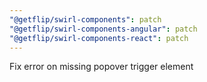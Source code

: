 ```yaml
---
"@getflip/swirl-components": patch
"@getflip/swirl-components-angular": patch
"@getflip/swirl-components-react": patch
---
```


Fix error on missing popover trigger element
